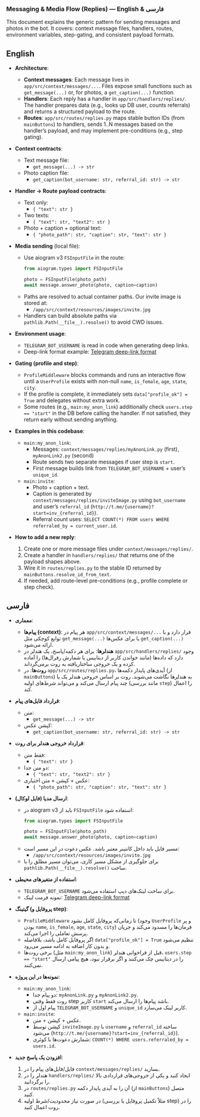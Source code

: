 ### Messaging & Media Flow (Replies) — English & فارسی

This document explains the generic pattern for sending messages and photos in the bot. It covers: context message files, handlers, routes, environment variables, step-gating, and consistent payload formats.

## English

- **Architecture**:
  - **Context messages**: Each message lives in `app/src/context/messages/...`. Files expose small functions such as `get_message(...)` or, for photos, a `get_caption(...)` function.
  - **Handlers**: Each reply has a handler in `app/src/handlers/replies/`. The handler prepares data (e.g., looks up DB user, counts referrals) and returns a structured payload to the route.
  - **Routes**: `app/src/routes/replies.py` maps stable button IDs (from `mainButtons`) to handlers, sends 1..N messages based on the handler’s payload, and may implement pre-conditions (e.g., step gating).

- **Context contracts**:
  - Text message file:
    - `get_message(...) -> str`
  - Photo caption file:
    - `get_caption(bot_username: str, referral_id: str) -> str`

- **Handler → Route payload contracts**:
  - Text only:
    - `{ "text": str }`
  - Two texts:
    - `{ "text": str, "text2": str }`
  - Photo + caption + optional text:
    - `{ "photo_path": str, "caption": str, "text": str }`

- **Media sending** (local file):
  - Use aiogram v3 `FSInputFile` in the route:
    ```python
    from aiogram.types import FSInputFile

    photo = FSInputFile(photo_path)
    await message.answer_photo(photo, caption=caption)
    ```
  - Paths are resolved to actual container paths. Our invite image is stored at:
    - `/app/src/context/resources/images/invite.jpg`
  - Handlers can build absolute paths via `pathlib.Path(__file__).resolve()` to avoid CWD issues.

- **Environment usage**:
  - `TELEGRAM_BOT_USERNAME` is read in code when generating deep links.
  - Deep-link format example: [Telegram deep-link format](https://telegram.me/ENV:USERNAME?start=UNIQUEID)

- **Gating (profile and step)**:
  - `ProfileMiddleware` blocks commands and runs an interactive flow until a `UserProfile` exists with non-null `name`, `is_female`, `age`, `state`, `city`.
  - If the profile is complete, it immediately sets `data["profile_ok"] = True` and delegates without extra work.
  - Some routes (e.g., `main:my_anon_link`) additionally check `users.step == "start"` in the DB before calling the handler. If not satisfied, they return early without sending anything.

- **Examples in this codebase**:
  - `main:my_anon_link`:
    - Messages: `context/messages/replies/myAnonLink.py` (first), `myAnonLink2.py` (second)
    - Route sends two separate messages if user step is `start`.
    - First message builds link from `TELEGRAM_BOT_USERNAME` + user’s `unique_id`.
  - `main:invite`:
    - Photo + caption + text.
    - Caption is generated by `context/messages/replies/inviteImage.py` using `bot_username` and user’s `referral_id` (`http://t.me/{username}?start=inv_{referral_id}`).
    - Referral count uses: `SELECT COUNT(*) FROM users WHERE referraled_by = current_user.id`.

- **How to add a new reply**:
  1. Create one or more message files under `context/messages/replies/`.
  2. Create a handler in `handlers/replies/` that returns one of the payload shapes above.
  3. Wire it in `routes/replies.py` to the stable ID returned by `mainButtons.resolve_id_from_text`.
  4. If needed, add route-level pre-conditions (e.g., profile complete or step check).

## فارسی

- **معماری**:
  - **پیام‌ها (context)**: هر پیام در `app/src/context/messages/...` قرار دارد و با توابع کوچکی مثل `get_message(...)` یا برای عکس‌ها `get_caption(...)` ارائه می‌شود.
  - **هندلرها**: برای هر دکمه/پاسخ، یک هندلر در `app/src/handlers/replies/` وجود دارد که داده‌ها (مانند خواندن کاربر از دیتابیس یا شمارش رفرال‌ها) را آماده کرده و یک خروجی ساختاریافته به روت برمی‌گرداند.
  - **روت‌ها**: در `app/src/routes/replies.py`، آیدی‌های پایدار دکمه‌ها (از `mainButtons`) به هندلرها نگاشت می‌شوند. روت بر اساس خروجی هندلر یک یا چند پیام ارسال می‌کند و می‌تواند شرط‌های اولیه (مانند بررسی `step`) را اعمال کند.

- **قرارداد فایل‌های پیام**:
  - متن:
    - `get_message(...) -> str`
  - کپشن عکس:
    - `get_caption(bot_username: str, referral_id: str) -> str`

- **قرارداد خروجی هندلر برای روت**:
  - فقط متن:
    - `{ "text": str }`
  - دو متن جدا:
    - `{ "text": str, "text2": str }`
  - عکس + کپشن + متن اختیاری:
    - `{ "photo_path": str, "caption": str, "text": str }`

- **ارسال مدیا (فایل لوکال)**:
  - در aiogram v3 باید از `FSInputFile` استفاده شود:
    ```python
    from aiogram.types import FSInputFile

    photo = FSInputFile(photo_path)
    await message.answer_photo(photo, caption=caption)
    ```
  - مسیر فایل باید داخل کانتینر معتبر باشد. عکس دعوت در این مسیر است:
    - `/app/src/context/resources/images/invite.jpg`
  - برای جلوگیری از مشکل مسیر کاری، می‌توان مسیر مطلق را با `pathlib.Path(__file__).resolve()` ساخت.

- **استفاده از متغیرهای محیطی**:
  - `TELEGRAM_BOT_USERNAME` برای ساخت لینک‌های دیپ استفاده می‌شود.
  - نمونه فرمت لینک: [Telegram deep-link format](https://telegram.me/ENV:USERNAME?start=UNIQUEID)

- **گیتینگ (پروفایل و step)**:
  - `ProfileMiddleware` تا زمانی‌که پروفایل کامل نشود (وجود `UserProfile` و پر بودن `name`, `is_female`, `age`, `state`, `city`) فرمان‌ها را مسدود می‌کند و جریان پرسش تعاملی را اجرا می‌کند.
  - اگر پروفایل کامل باشد، بلافاصله `data["profile_ok"] = True` تنظیم می‌شود و بدون کار اضافه به ادامه مسیر می‌رود.
  - برخی روت‌ها (مثل `main:my_anon_link`) قبل از فراخوانی هندلر، `users.step == "start"` را در دیتابیس چک می‌کنند و اگر برقرار نبود، هیچ پیامی ارسال نمی‌کنند.

- **نمونه‌ها در این پروژه**:
  - `main:my_anon_link`:
    - دو پیام جدا: `myAnonLink.py` و `myAnonLink2.py`.
    - روت فقط وقتی step کاربر `start` باشد پیام‌ها را ارسال می‌کند.
    - پیام اول از `TELEGRAM_BOT_USERNAME` و `unique_id` کاربر لینک می‌سازد.
  - `main:invite`:
    - عکس + کپشن + متن.
    - کپشن توسط `inviteImage.py` با `username` و `referral_id` ساخته می‌شود (`http://t.me/{username}?start=inv_{referral_id}`).
    - شمارش دعوت‌ها با کوئری: `COUNT(*) WHERE users.referraled_by = users.id`.

- **افزودن یک پاسخ جدید**:
  1. فایل/فایل‌های پیام را در `context/messages/replies/` بسازید.
  2. هندلر را در `handlers/replies/` ایجاد کنید و یکی از خروجی‌های قراردادی بالا را برگردانید.
  3. در `routes/replies.py` آن را به آیدی پایدار دکمه (از `mainButtons`) متصل کنید.
  4. در صورت نیاز محدودیت/شرط اولیه (مثلاً تکمیل پروفایل یا بررسی step) را در روت اعمال کنید.
